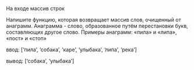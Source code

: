 На входе массив строк

Напишите функцию, которая возвращает массив слов, очищенный
от анаграмм. Анаграмма - слово, образованное путём
перестановки букв, составляющих другое слово.
Примеры анаграмм: «пила» и «липа», «пост» и «стоп»

ввод: [‘пила’, ‘собака’, ‘каре’, ‘улыбака’, ‘липа’, ‘река’]

вывод: [‘собака’, ‘улыбака’]